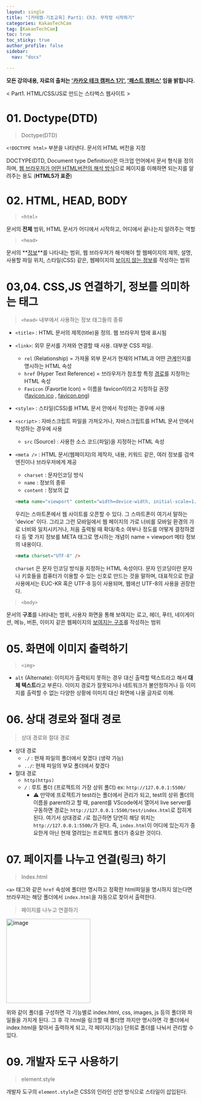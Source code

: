 ```yaml
---
layout: single
title: "[카테캠-기초교육] Part1: Ch3. 무작정 시작하기"
categories: KakaoTechCam
tag: [KakaoTechCam]
toc: true
toc_sticky: true
author_profile: false
sidebar:
  nav: "docs"

---
```


**모든 강의내용, 자료의 출처는 <u>'카카오 테크 캠퍼스 1기'</u>, <u>'패스트 캠퍼스'</u> 임을 밝힙니다.**

< Part1. HTML/CSS/JS로 만드는 스타벅스 웹사이트 >

# 01. Doctype(DTD)

> Doctype(DTD)

`<!DOCTYPE html>` 부분을 나타낸다. 문서의 HTML 버전을 지정

DOCTYPE(DTD, Document type Definition)은 마크업 언어에서 문서 형식을 정의하며, <u>웹 브라우저가 어떤 HTML버전의 해석 방식</u>으로 페이지를 이해하면 되는지를 알려주는 용도 (**HTML5가 표준**)

# 02. HTML, HEAD, BODY

> `<html>`

문서의 **전체** 범위, HTML 문서가 어디에서 시작하고, 어디에서 끝나는지 알려주는 역할

> `<head>`

문서의 **<u>정보</u>**를 나타내는 범위, 웹 브라우저가 해석해야 할 웹페이지의 제목, 설명, 사용할 파일 위치, 스타일(CSS) 같은, 웹페이지의 <u>보이지 않는 정보</u>를 작성하는 범위

# 03,04. CSS,JS 연결하기, 정보를 의미하는 태그

> `<head>` 내부에서 사용하는 정보 태그들의 종류

- `<title>` : HTML 문서의 제목(title)을 정의. 웹 브라우저 탭에 표시됨

- `<link>`: 외무 문서를 가져와 연결할 때 사용. 대부분 CSS 파일.

  - `rel` (Relationship) = 가져올 외부 문서가 현재의 HTML과 어떤 <u>관계</u>인지를 명시하는 HTML 속성
  - `href` (Hyper Text Reference) = 브라우저가 참조할 특정 <u>경로</u>를 지정하는 HTML 속성
  - `Favicon` (Favortie Icon) = 이름을 favicon이라고 지정하길 권장 (<u>favicon.ico</u> , <u>favicon.png</u>)

- `<style>` : 스타일(CSS)를 HTML 문서 안에서 작성하는 경우에 사용

- `<script>` : 자바스크립트 파일을 가져오거나, 자바스크립트를 HTML 문서 안에서 작성하는 경우에 사용

  - `src` (Source) : 사용한 소스 코드(파일)을 지정하는 HTML 속성

- `<meta />` : HTML 문서(웹페이지)의 제작자, 내용, 키워드 같은, 여러 정보를 검색엔진이나 브라우저에게 제공

  - `charset` : 문자인코딩 방식
  - `name` : 정보의 종류
  - `content` : 정보의 값

  ```html
  <meta name="viewport" content="width=device-width, initial-scale=1.0" />
  ```

  우리는 스마트폰에서 웹 사이트를 오픈할 수 있다. 그 스마트폰이 여기서 말하는 'device' 이다. 그리고 그런 모바일에서 웹 페이지의 가로 너비를 모바일 환경의 가로 너비와 일치시키거나, 처음 출력될 때 확대/축소 여부나 정도를 어떻게 결정하겠다 등 몇 가지 정보를 META 태그로 명시하는 개념이 name = viewport 메타 정보의 내용이다.

  ```html
  <meta charset="UTF-8" />
  ```

  `charset` 은 문자 인코딩 방식을 지정하는 HTML 속성이다. 문자 인코딩이란 문자나 키호들을 컴퓨터가 이용할 수 있는 신호로 만드는 것을 말하며, 대표적으로 한글 사용에서는 EUC-KR 혹은 UTF-8 등이 사용되며, 웹에선 UTF-8의 사용을 권장한다.

> `<body>`

문서의 **구조**를 나타내는 범위, 사용자 화면을 통해 보여지는 로고, 헤더, 푸터, 네이게이션, 메뉴, 버튼, 이미지 같은 웹페이지의 <u>보여지는 구조</u>를 작성하는 범위

# 05. 화면에 이미지 출력하기

> `<img>`

- `alt` (Alternate): 이미지가 출력되지 못하는 경우 대신 출력할 텍스트라고 해서 **대체 텍스트**라고 부른다. 이미지 경로가 잘못되거나 네트워크가 불안정하거나 등 이미지를 출력할 수 없는 다양한 상황에 이미지 대신 화면에 나올 글자로 이해.

# 06. 상대 경로와 절대 경로

> 상대 경로와 절대 경로

- 상대 경로
  - `./` : 현재 파일의 폴더에서 찾겠다 (생략 가능)
  - `../`: 현재 파일의 부모 폴더에서 찾겠다
- 절대 경로 
  - `http(https)`
  - `/` : 루트 폴더 (프로젝트의 가장 상위 폴더) ex: `http://127.0.0.1:5500/`
    - ⚠️ 만약에 프로젝트가 test라는 폴더에서 관리가 되고, test의 상위 폴더의 이름을 parent라고 할 때, parent를 VScode에서 열어서 live server를 구동하면 경로는 `http://127.0.0.1:5500/test/index.html`로 잡히게 된다. 여기서 상대경로 `/`로 접근하면 당연히 해당 위치는 `http://127.0.0.1:5500/`가 된다. 즉, `index.html`이 어디에 있는지가 중요한게 아닌 현재 열려있는 프로젝트 폴더가 중요한 것이다. 

# 07. 페이지를 나누고 연결(링크) 하기

> Index.html

`<a>` 태그와 같은 `href` 속성에 폴더만 명시하고 정확한 html파일을 명시하지 않는다면 브라우저는 해당 폴더에서 `index.html`을 자동으로 찾아서 출력한다.

> 페이지를 나누고 연결하기

<img width="222" alt="image" src="https://user-images.githubusercontent.com/83194164/231779698-f93c7800-e0a3-4784-a02a-17c8e15a1462.png">

위와 같이 폴더를 구성하면 각 기능별로 index.html, css, images, js 등의 폴더와 파일들을 가지게 된다. 그 후 각 html을 링크할 때 폴더명 까지만 명시하면 각 폴더에서 index.html을 찾아서 출력하게 되고, 각 페이지(기능) 단위로 폴더를 나눠서 관리할 수 있다.

# 09. 개발자 도구 사용하기

> element.style

개발자 도구의 `element.style`은 CSS의 인라인 선언 방식으로 스타일이 삽입된다. 

